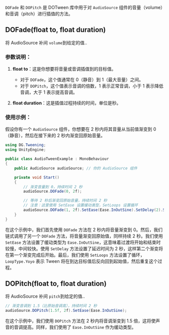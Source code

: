 `DOFade` 和 `DOPitch` 是 DOTween 库中用于对 `AudioSource` 组件的音量（volume）和音调（pitch）进行插值的方法。

## DOFade(float to, float duration)
将 AudioSource 补间 `volume`到给定的值..

### 参数说明：
1. **float to**：这是你想要将音量或音调插值到的目标值。
    
    - 对于 `DOFade`，这个值通常在 0（静音）到 1（最大音量）之间。
    - 对于 `DOPitch`，这个值表示音调的倍数，1 表示正常音调，小于 1 表示降低音调，大于 1 表示提高音调。
2. **float duration**：这是插值过程持续的时间，单位是秒。
    

### 使用示例：
假设你有一个 `AudioSource` 组件，你想要在 2 秒内将其音量从当前值渐变到 0（静音），然后在接下来的 2 秒内渐变回原始音量。
```cs
using DG.Tweening;
using UnityEngine;

public class AudioTweenExample : MonoBehaviour
{
    public AudioSource audioSource; // 你的 AudioSource 组件

    private void Start()
    {
        // 渐变音量到 0，持续时间 2 秒
        audioSource.DOFade(0, 2f);

        // 等待 2 秒后渐变回原始音量，持续时间 2 秒
        // 注意：这里使用 SetEase 设置缓动类型，SetLoops 设置循环
        audioSource.DOFade(1, 2f).SetEase(Ease.InOutSine).SetDelay(2).SetLoops(-1, LoopType.Yoyo);
    }
}
```
在这个示例中，我们首先使用 `DOFade` 方法在 2 秒内将音量渐变到 0。然后，我们链式调用了另一个 `DOFade` 方法，将音量渐变回原始值，同样持续 2 秒。我们使用 `SetEase` 方法设置了缓动类型为 `Ease.InOutSine`，这意味着过渡将开始和结束时较慢，中间较快。使用 `SetDelay` 方法设置了延迟时间为 2 秒，这样第二个渐变将在第一个渐变完成后开始。最后，我们使用 `SetLoops` 方法设置了循环，`LoopType.Yoyo` 表示 Tween 将在到达目标值后反向回到起始值，然后重复这个过程。

## DOPitch(float to, float duration)
将 AudioSource 补间 `pitch`到给定的值..
```cs
// 渐变音调到 1.5（比原始音调高），持续时间 2 秒
audioSource.DOPitch(1.5f, 2f).SetEase(Ease.InOutSine);
```
在这个示例中，我们使用 `DOPitch` 方法在 2 秒内将音调渐变到 1.5 倍，这将使声音的音调提高。同样，我们使用了 `Ease.InOutSine` 作为缓动类型。